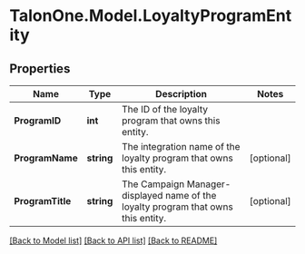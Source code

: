# TalonOne.Model.LoyaltyProgramEntity
## Properties

Name | Type | Description | Notes
------------ | ------------- | ------------- | -------------
**ProgramID** | **int** | The ID of the loyalty program that owns this entity. | 
**ProgramName** | **string** | The integration name of the loyalty program that owns this entity. | [optional] 
**ProgramTitle** | **string** | The Campaign Manager-displayed name of the loyalty program that owns this entity. | [optional] 

[[Back to Model list]](../README.md#documentation-for-models) [[Back to API list]](../README.md#documentation-for-api-endpoints) [[Back to README]](../README.md)

